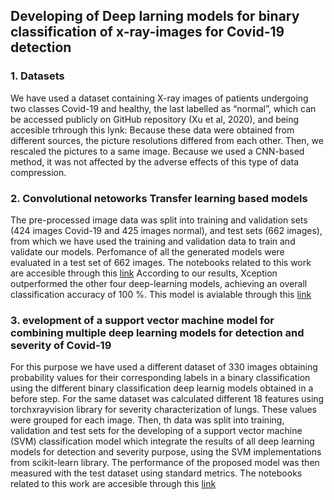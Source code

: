 ## Developing of Deep larning models for binary classification of x-ray-images for Covid-19 detection
### 1. Datasets
We have used a dataset containing X-ray images of patients undergoing two classes Covid-19 and healthy, the last labelled as “normal”, which can be accessed publicly on GitHub repository (Xu et al, 2020), and being accesible trhrough this lynk: 
 Because these data were obtained from different sources, the picture resolutions differed from each other. Then, we rescaled the pictures to a same image. Because we used a CNN-based method, it was not affected by the adverse effects of this type of data compression. 

### 2. Convolutional netoworks Transfer learning based models
The pre-processed image data was split into training and validation sets (424 images Covid-19 and 425 images normal), and test sets (662 images), from which we have used the training and validation data to train and validate our models. 
Perfomance of all the generated models were  evaluated in a test set of 662 images. The notebooks related to this work are accesible through this [link](https://github.com/ChristianQF/SARSCov2)
According to our results, Xception outperformed the other four deep-learning models, achieving an overall classification accuracy of 100 %. This model is avialable through this [link](https://drive.google.com/file/d/1-6bnyEataVIl4WFxuwQG41GNVenMRBNj/view?usp=sharing)

### 3. evelopment of a support vector machine model for combining multiple deep learning models for detection and severity of Covid-19
For this purpose we have used a different dataset of 330 images obtaining probability values for their corresponding labels in a binary classification using the different binary classification deep learnig models obtained in a before step. For the same dataset was calculated different 18 features using torchxrayvision library for severity characterization of lungs. These values were grouped for each image. Then, th data was split into training, validation and test sets for the developing of a support vector machine (SVM) classification model which integrate the results of all deep learning models for detection and severity purpose, using the SVM implementations from scikit-learn library. The performance of the proposed model was then measured with the test dataset using standard metrics.
The notebooks related to this work are accesible through this [link](https://github.com/ChristianQF/SARSCov2)
